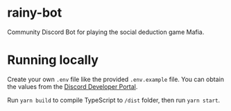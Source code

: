 # rainy-bot

Community Discord Bot for playing the social deduction game Mafia.

# Running locally

Create your own `.env` file like the provided `.env.example` file. You can obtain the values from the [Discord Developer Portal](https://discord.com/developers/applications).

Run `yarn build` to compile TypeScript to `/dist` folder, then run `yarn start`.
